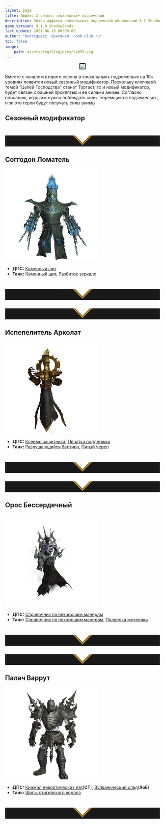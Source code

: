 ```yaml
---
layout: page
title: Аффикс 2 сезона эпохальных+ подземелий
description: Обзор аффикса эпохальных+ подземелий обновлении 9.1 Shadowlands
game_version: 9.1.0 Shadowlands
last_update: 2021-06-18 00:00:00 
author: "Rodriguezz. Оригинал: noob-club.ru"
toc: false
image:
    path: assets/img/blog/prev/24059.png
---
```


<p align="center" width="100%"> <img src="{{ site.url }}/assets/img/blog/prev/24059.png" style="outline: 2px solid #000;"> </p>
Вместе с началом второго сезона в эпохальных+ подземельях на 10+ уровнях появится новый сезонный модификатор. 
Поскольку ключевой темой "Цепей Господства" станет Торгаст, то и новый модификатор,  
будет связан с башней проклятых и ее силами анимы. Согласно описанию, игрокам нужно побеждать силы Тюремщика в подземельях, и 
за это герои будут получать силы анимы.

## Сезонный модификатор

<div class="guide-boss-card">

<div>
<svg preserveAspectRatio="xMidYMax meet" viewBox="0 0 1600 200" class="svg-separator sep4" style="display:block">
<polygon points="886,86 800,172 714,86 -4,86 -4,204 1604,204 1604,86 " style="fill:#191919;"></polygon>
<polygon points="800,172 886,86 900,86 800,186 700,86 714,86 " style="opacity:1;fill:#d49a29"></polygon>
<polygon points="800,162 876,86 888,86 800,174 712,86 724,86 " style="opacity:1;fill:#795a1e"></polygon>
</svg>

</div>

<h2 class="title quadrata accent">Соггодон Ломатель</h2>
<div class="flex break-mobile">
<div class="flex-1 image">
<picture>
<img src="/assets/img/blog/mplusguide/98535.webp" loading="lazy"></picture></div>
<div class="flex-2" markdown="1">


* **ДПС:** [Каменный щит](https://ru.wowhead.com/spell=357524)
* **Танк:** [Каменный щит](https://ru.wowhead.com/spell=357524), [Разбитое зеркало](https://ru.wowhead.com/spell=357778)

</div>
</div>
<div class="roate-divider">

<div>
<svg preserveAspectRatio="xMidYMax meet" viewBox="0 0 1600 200" class="svg-separator sep4" style="display:block">
<polygon points="886,86 800,172 714,86 -4,86 -4,204 1604,204 1604,86 " style="fill:#191919;"></polygon>
<polygon points="800,172 886,86 900,86 800,186 700,86 714,86 " style="opacity:1;fill:#d49a29"></polygon>
<polygon points="800,162 876,86 888,86 800,174 712,86 724,86 " style="opacity:1;fill:#795a1e"></polygon>
</svg></div></div></div>

<div class="guide-boss-card">

<div>
<svg preserveAspectRatio="xMidYMax meet" viewBox="0 0 1600 200" class="svg-separator sep4" style="display:block">
<polygon points="886,86 800,172 714,86 -4,86 -4,204 1604,204 1604,86 " style="fill:#191919;"></polygon>
<polygon points="800,172 886,86 900,86 800,186 700,86 714,86 " style="opacity:1;fill:#d49a29"></polygon>
<polygon points="800,162 876,86 888,86 800,174 712,86 724,86 " style="opacity:1;fill:#795a1e"></polygon>
</svg>

</div>

<h2 class="title quadrata accent">Испепелитель Арколат</h2>
<div class="flex break-mobile">
<div class="flex-1 image">
<picture>
<img src="/assets/img/blog/mplusguide/100718.webp" loading="lazy"></picture></div>
<div class="flex-2" markdown="1">


* **ДПС:** [Клеймо защитника](https://ru.wowhead.com/spell=357575), [Печатка поддержки](https://ru.wowhead.com/spell=357848)
* **Танк:** [Разрушающийся бастион](https://ru.wowhead.com/spell=357897), [Пятый череп](https://ru.wowhead.com/spell=357839)

</div>
</div>
<div class="roate-divider">

<div>
<svg preserveAspectRatio="xMidYMax meet" viewBox="0 0 1600 200" class="svg-separator sep4" style="display:block">
<polygon points="886,86 800,172 714,86 -4,86 -4,204 1604,204 1604,86 " style="fill:#191919;"></polygon>
<polygon points="800,172 886,86 900,86 800,186 700,86 714,86 " style="opacity:1;fill:#d49a29"></polygon>
<polygon points="800,162 876,86 888,86 800,174 712,86 724,86 " style="opacity:1;fill:#795a1e"></polygon>
</svg></div></div></div>

<div class="guide-boss-card">

<div>
<svg preserveAspectRatio="xMidYMax meet" viewBox="0 0 1600 200" class="svg-separator sep4" style="display:block">
<polygon points="886,86 800,172 714,86 -4,86 -4,204 1604,204 1604,86 " style="fill:#191919;"></polygon>
<polygon points="800,172 886,86 900,86 800,186 700,86 714,86 " style="opacity:1;fill:#d49a29"></polygon>
<polygon points="800,162 876,86 888,86 800,174 712,86 724,86 " style="opacity:1;fill:#795a1e"></polygon>
</svg>

</div>

<h2 class="title quadrata accent">Орос Бессердечный</h2>
<div class="flex break-mobile">
<div class="flex-1 image">
<picture>
<img src="/assets/img/blog/mplusguide/97237.webp" loading="lazy"></picture></div>
<div class="flex-2" markdown="1">


* **ДПС:** [Справочник по нехорошим манерам](https://ru.wowhead.com/spell=357834)
* **Танк:** [Справочник по нехорошим манерам](https://ru.wowhead.com/spell=357834), [Подвеска мученика](https://ru.wowhead.com/spell=357820)

</div>
</div>
<div class="roate-divider">

<div>
<svg preserveAspectRatio="xMidYMax meet" viewBox="0 0 1600 200" class="svg-separator sep4" style="display:block">
<polygon points="886,86 800,172 714,86 -4,86 -4,204 1604,204 1604,86 " style="fill:#191919;"></polygon>
<polygon points="800,172 886,86 900,86 800,186 700,86 714,86 " style="opacity:1;fill:#d49a29"></polygon>
<polygon points="800,162 876,86 888,86 800,174 712,86 724,86 " style="opacity:1;fill:#795a1e"></polygon>
</svg></div></div></div>

<div class="guide-boss-card">

<div>
<svg preserveAspectRatio="xMidYMax meet" viewBox="0 0 1600 200" class="svg-separator sep4" style="display:block">
<polygon points="886,86 800,172 714,86 -4,86 -4,204 1604,204 1604,86 " style="fill:#191919;"></polygon>
<polygon points="800,172 886,86 900,86 800,186 700,86 714,86 " style="opacity:1;fill:#d49a29"></polygon>
<polygon points="800,162 876,86 888,86 800,174 712,86 724,86 " style="opacity:1;fill:#795a1e"></polygon>
</svg>

</div>

<h2 class="title quadrata accent">Палач Варрут</h2>
<div class="flex break-mobile">
<div class="flex-1 image">
<picture>
<img src="/assets/img/blog/mplusguide/92418.webp" loading="lazy"></picture></div>
<div class="flex-2" markdown="1">


* **ДПС:** [Кинжал некротических язв](https://ru.wowhead.com/spell=357609)(**СТ**), [Вулканический след](hhttps://ru.wowhead.com/spell=357706)(**АоЕ**)
* **Танк:** [Шипы стигийского короля](https://ru.wowhead.com/spell=357863)

</div>
</div>
<div class="roate-divider">

<div>
<svg preserveAspectRatio="xMidYMax meet" viewBox="0 0 1600 200" class="svg-separator sep4" style="display:block">
<polygon points="886,86 800,172 714,86 -4,86 -4,204 1604,204 1604,86 " style="fill:#191919;"></polygon>
<polygon points="800,172 886,86 900,86 800,186 700,86 714,86 " style="opacity:1;fill:#d49a29"></polygon>
<polygon points="800,162 876,86 888,86 800,174 712,86 724,86 " style="opacity:1;fill:#795a1e"></polygon>
</svg></div></div></div>
